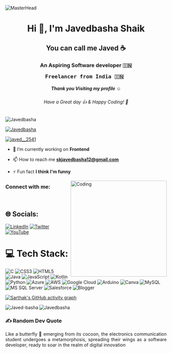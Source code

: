 ![MasterHead](https://developers.giphy.com/branch/master/static/api-512d36c09662682717108a38bbb5c57d.gif)

<h1 align="center">Hi 👋, I'm Javedbasha Shaik</h1>
<h2 align="center"> You can call me Javed ☕</h2>
<h3 align="center">An Aspiring Software developer 🇮🇳
<pre> Freelancer from India 🇮🇳  </pre> </h3>

<h5 align="center">Thank you Visiting my profile ☺</h5>
<h6 align="center">Have a Great day 👍 & Happy Coding! 🙂</h6>
<p align="left"> <img src="https://komarev.com/ghpvc/?username=Javed-basha&label=Profile%20views&color=0e75b6&style=flat" alt="Javedbasha" /> </p>
<p align="left"> <a href="https://github.com/ryo-ma/github-profile-trophy"><img src="https://github-profile-trophy.vercel.app/?username=Iam-Javed" alt="Javedbasha" /></a> </p>
<p align="left"> <a href="https://twitter.com/javed__2541" target="blank"><img src="https://img.shields.io/twitter/follow/javed__2541?logo=twitter&style=for-the-badge" alt="javed__2541" /></a> </p>

- 🔭 I’m currently working on **Frontend**


- 📫 How to reach me **skjavedbasha12@gmail.com**

- ⚡ Fun fact **I think I'm funny**

<img align="right" alt="Coding" width="300" src="https://cdn.dribbble.com/users/1162077/screenshots/3848914/programmer.gif">


<h3 align="left">Connect with me:</h3><br>

## 🌐 Socials:
[![LinkedIn](https://img.shields.io/badge/LinkedIn-%230077B5.svg?logo=linkedin&logoColor=white)](https://linkedin.com/in/javedbasha) [![Twitter](https://img.shields.io/badge/Twitter-%231DA1F2.svg?logo=Twitter&logoColor=white)](https://twitter.com/Javed__2541) [![YouTube](https://img.shields.io/badge/YouTube-%23FF0000.svg?logo=YouTube&logoColor=white)](https://youtube.com/@https://www.youtube.com/channel/SpecificPoint) 

# 💻 Tech Stack:
![C](https://img.shields.io/badge/c-%2300599C.svg?style=for-the-badge&logo=c&logoColor=white) ![CSS3](https://img.shields.io/badge/css3-%231572B6.svg?style=for-the-badge&logo=css3&logoColor=white) ![HTML5](https://img.shields.io/badge/html5-%23E34F26.svg?style=for-the-badge&logo=html5&logoColor=white) ![Java](https://img.shields.io/badge/java-%23ED8B00.svg?style=for-the-badge&logo=java&logoColor=white) ![JavaScript](https://img.shields.io/badge/javascript-%23323330.svg?style=for-the-badge&logo=javascript&logoColor=%23F7DF1E) ![Kotlin](https://img.shields.io/badge/kotlin-%230095D5.svg?style=for-the-badge&logo=kotlin&logoColor=white) ![Python](https://img.shields.io/badge/python-3670A0?style=for-the-badge&logo=python&logoColor=ffdd54) ![Azure](https://img.shields.io/badge/azure-%230072C6.svg?style=for-the-badge&logo=azure-devops&logoColor=white) ![AWS](https://img.shields.io/badge/AWS-%23FF9900.svg?style=for-the-badge&logo=amazon-aws&logoColor=white) ![Google Cloud](https://img.shields.io/badge/Google%20Cloud-%234285F4.svg?style=for-the-badge&logo=google-cloud&logoColor=white)
![Arduino](https://img.shields.io/badge/-Arduino-00979D?style=for-the-badge&logo=Arduino&logoColor=white) ![Canva](https://img.shields.io/badge/Canva-%2300C4CC.svg?style=for-the-badge&logo=Canva&logoColor=white) ![MySQL](https://img.shields.io/badge/mysql-%2300f.svg?style=for-the-badge&logo=mysql&logoColor=white)
![MS SQL Server](https://img.shields.io/badge/mssqlserver-%23013243.svg?style=for-the-badge&logo=ms-sql-server&logoColor=white) 
![Salesforce](https://img.shields.io/badge/salesforce%20-%234285F4.svg?style=for-the-badge&logo=salesforce&logoColor=white)
![Blogger](https://img.shields.io/badge/blogger-%23E34F26.svg?style=for-the-badge&logo=blogger&logoColor=white)

[![Sarthak's GitHub activity graph](https://activity-graph.herokuapp.com/graph?username=Mr-J-2K01&&theme=xcode)](https://github.com/Mr-J-2K01)

<p><img align="left" src="https://github-readme-stats.vercel.app/api/top-langs?username=Iam-Javed&show_icons=true&locale=en&layout=compact&theme=tokyonight" alt="Javed-basha" /></p>


<p><img align="center" src="https://github-readme-streak-stats.herokuapp.com/?user=Iam-Javed&&theme=tokyonight" alt="Javedbasha" /></p>

### ✍️ Random Dev Quote
<p align="justify">Like a butterfly 🦋 emerging from its cocoon, the electronics communication student undergoes a metamorphosis, spreading their wings as a software developer, ready to soar in the realm of digital innovation</p>
